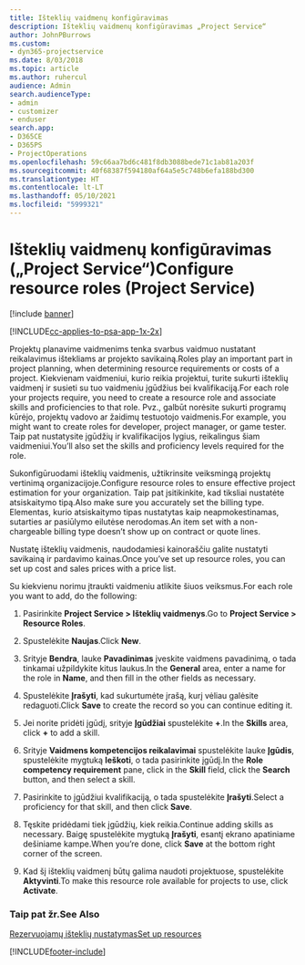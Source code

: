 ```yaml
---
title: Išteklių vaidmenų konfigūravimas
description: Išteklių vaidmenų konfigūravimas „Project Service“
author: JohnPBurrows
ms.custom:
- dyn365-projectservice
ms.date: 8/03/2018
ms.topic: article
ms.author: ruhercul
audience: Admin
search.audienceType:
- admin
- customizer
- enduser
search.app:
- D365CE
- D365PS
- ProjectOperations
ms.openlocfilehash: 59c66aa7bd6c481f8db3088bede71c1ab81a203f
ms.sourcegitcommit: 40f68387f594180af64a5e5c748b6efa188bd300
ms.translationtype: HT
ms.contentlocale: lt-LT
ms.lasthandoff: 05/10/2021
ms.locfileid: "5999321"
---
```

# <a name="configure-resource-roles-project-service"></a><span data-ttu-id="c47b5-103">Išteklių vaidmenų konfigūravimas („Project Service“)</span><span class="sxs-lookup"><span data-stu-id="c47b5-103">Configure resource roles (Project Service)</span></span>

[!include [banner](../includes/psa-now-project-operations.md)]

[!INCLUDE[cc-applies-to-psa-app-1x-2x](../includes/cc-applies-to-psa-app-1x-2x.md)]

<span data-ttu-id="c47b5-104">Projektų planavime vaidmenims tenka svarbus vaidmuo nustatant reikalavimus ištekliams ar projekto savikainą.</span><span class="sxs-lookup"><span data-stu-id="c47b5-104">Roles play an important part in project planning, when determining resource requirements or costs of a project.</span></span> <span data-ttu-id="c47b5-105">Kiekvienam vaidmeniui, kurio reikia projektui, turite sukurti išteklių vaidmenį ir susieti su tuo vaidmeniu įgūdžius bei kvalifikaciją.</span><span class="sxs-lookup"><span data-stu-id="c47b5-105">For each role your projects require, you need to create a resource role and associate skills and proficiencies to that role.</span></span> <span data-ttu-id="c47b5-106">Pvz., galbūt norėsite sukurti programų kūrėjo, projektų vadovo ar žaidimų testuotojo vaidmenis.</span><span class="sxs-lookup"><span data-stu-id="c47b5-106">For example, you might want to create roles for developer, project manager, or game tester.</span></span> <span data-ttu-id="c47b5-107">Taip pat nustatysite įgūdžių ir kvalifikacijos lygius, reikalingus šiam vaidmeniui.</span><span class="sxs-lookup"><span data-stu-id="c47b5-107">You’ll also set the skills and proficiency levels required for the role.</span></span>  
  
 <span data-ttu-id="c47b5-108">Sukonfigūruodami išteklių vaidmenis, užtikrinsite veiksmingą projektų vertinimą organizacijoje.</span><span class="sxs-lookup"><span data-stu-id="c47b5-108">Configure resource roles to ensure effective project estimation for your organization.</span></span>  <span data-ttu-id="c47b5-109">Taip pat įsitikinkite, kad tiksliai nustatėte atsiskaitymo tipą.</span><span class="sxs-lookup"><span data-stu-id="c47b5-109">Also make sure you accurately set the billing type.</span></span> <span data-ttu-id="c47b5-110">Elementas, kurio atsiskaitymo tipas nustatytas kaip neapmokestinamas, sutarties ar pasiūlymo eilutėse nerodomas.</span><span class="sxs-lookup"><span data-stu-id="c47b5-110">An item set with a non-chargeable billing type doesn’t show up on contract or quote lines.</span></span>  
  
 <span data-ttu-id="c47b5-111">Nustatę išteklių vaidmenis, naudodamiesi kainoraščiu galite nustatyti savikainą ir pardavimo kainas.</span><span class="sxs-lookup"><span data-stu-id="c47b5-111">Once you’ve set up resource roles, you can set up cost and sales prices with a price list.</span></span>  
  
 <span data-ttu-id="c47b5-112">Su kiekvienu norimu įtraukti vaidmeniu atlikite šiuos veiksmus.</span><span class="sxs-lookup"><span data-stu-id="c47b5-112">For each role you want to add, do the following:</span></span>  
  
1.  <span data-ttu-id="c47b5-113">Pasirinkite **Project Service > Išteklių vaidmenys**.</span><span class="sxs-lookup"><span data-stu-id="c47b5-113">Go to **Project Service > Resource Roles**.</span></span>  
  
2.  <span data-ttu-id="c47b5-114">Spustelėkite **Naujas**.</span><span class="sxs-lookup"><span data-stu-id="c47b5-114">Click **New**.</span></span>  
  
3.  <span data-ttu-id="c47b5-115">Srityje **Bendra**, lauke **Pavadinimas** įveskite vaidmens pavadinimą, o tada tinkamai užpildykite kitus laukus.</span><span class="sxs-lookup"><span data-stu-id="c47b5-115">In the **General** area, enter a name for the role in **Name**, and then fill in the other fields as necessary.</span></span>  
  
4.  <span data-ttu-id="c47b5-116">Spustelėkite **Įrašyti**, kad sukurtumėte įrašą, kurį vėliau galėsite redaguoti.</span><span class="sxs-lookup"><span data-stu-id="c47b5-116">Click **Save** to create the record so you can continue editing it.</span></span>  
  
5.  <span data-ttu-id="c47b5-117">Jei norite pridėti įgūdį, srityje **Įgūdžiai** spustelėkite **+**.</span><span class="sxs-lookup"><span data-stu-id="c47b5-117">In the **Skills** area, click **+** to add a skill.</span></span>  
  
6.  <span data-ttu-id="c47b5-118">Srityje **Vaidmens kompetencijos reikalavimai** spustelėkite lauke **Įgūdis**, spustelėkite mygtuką **Ieškoti**, o tada pasirinkite įgūdį.</span><span class="sxs-lookup"><span data-stu-id="c47b5-118">In the **Role competency requirement** pane, click in the **Skill** field, click the **Search** button, and then select a skill.</span></span>  
  
7.  <span data-ttu-id="c47b5-119">Pasirinkite to įgūdžiui kvalifikaciją, o tada spustelėkite **Įrašyti**.</span><span class="sxs-lookup"><span data-stu-id="c47b5-119">Select a proficiency for that skill, and then click **Save**.</span></span>  
  
8.  <span data-ttu-id="c47b5-120">Tęskite pridėdami tiek įgūdžių, kiek reikia.</span><span class="sxs-lookup"><span data-stu-id="c47b5-120">Continue adding skills as necessary.</span></span> <span data-ttu-id="c47b5-121">Baigę spustelėkite mygtuką **Įrašyti**, esantį ekrano apatiniame dešiniame kampe.</span><span class="sxs-lookup"><span data-stu-id="c47b5-121">When you’re done, click **Save** at the bottom right corner of the screen.</span></span>  
  
9. <span data-ttu-id="c47b5-122">Kad šį išteklių vaidmenį būtų galima naudoti projektuose, spustelėkite **Aktyvinti**.</span><span class="sxs-lookup"><span data-stu-id="c47b5-122">To make this resource role available for projects to use, click **Activate**.</span></span>  
  
### <a name="see-also"></a><span data-ttu-id="c47b5-123">Taip pat žr.</span><span class="sxs-lookup"><span data-stu-id="c47b5-123">See Also</span></span>  
 [<span data-ttu-id="c47b5-124">Rezervuojamų išteklių nustatymas</span><span class="sxs-lookup"><span data-stu-id="c47b5-124">Set up resources</span></span>](../psa/set-up-resources.md)


[!INCLUDE[footer-include](../includes/footer-banner.md)]